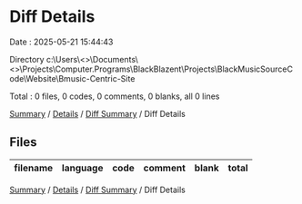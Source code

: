 # Diff Details

Date : 2025-05-21 15:44:43

Directory c:\\Users\\<>\\Documents\\<>\\Projects\\Computer.Programs\\BlackBlazent\\Projects\\BlackMusicSourceCode\\Website\\Bmusic-Centric-Site

Total : 0 files,  0 codes, 0 comments, 0 blanks, all 0 lines

[Summary](results.md) / [Details](details.md) / [Diff Summary](diff.md) / Diff Details

## Files
| filename | language | code | comment | blank | total |
| :--- | :--- | ---: | ---: | ---: | ---: |

[Summary](results.md) / [Details](details.md) / [Diff Summary](diff.md) / Diff Details